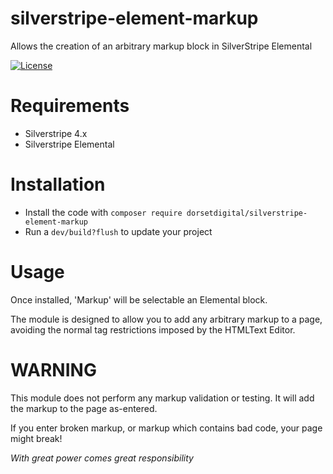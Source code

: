 # silverstripe-element-markup
Allows the creation of an arbitrary markup block in SilverStripe Elemental

[![License](https://img.shields.io/badge/License-BSD%203--Clause-blue.svg)](LICENSE.md)

# Requirements
* Silverstripe 4.x
* Silverstripe Elemental

# Installation
* Install the code with `composer require dorsetdigital/silverstripe-element-markup`
* Run a `dev/build?flush` to update your project

# Usage
Once installed, 'Markup' will be selectable an Elemental block.

The module is designed to allow you to add any arbitrary markup to a page, avoiding the normal tag restrictions imposed by the HTMLText Editor.

# WARNING

This module does not perform any markup validation or testing.  It will add the markup to the page as-entered.

If you enter broken markup, or markup which contains bad code, your page might break!

*With great power comes great responsibility*


